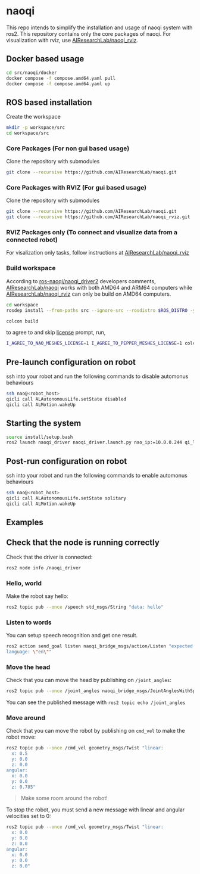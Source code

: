# naoqi

This repo intends to simplify the installation and usage of naoqi system with ros2. This repository contains only the core packages of naoqi. For visualization with rviz, use [AIResearchLab/naoqi_rviz](https://github.com/AIResearchLab/naoqi_rviz). 

## Docker based usage

```bash
cd src/naoqi/docker
docker compose -f compose.amd64.yaml pull
docker compose -f compose.amd64.yaml up
```

## ROS based installation

Create the workspace
```bash
mkdir -p workspace/src
cd workspace/src
```

### Core Packages (For non gui based usage)

Clone the repository with submodules

```bash
git clone --recursive https://github.com/AIResearchLab/naoqi.git
```

### Core Packages with RVIZ (For gui based usage)

Clone the repository with submodules

```bash
git clone --recursive https://github.com/AIResearchLab/naoqi.git
git clone --recursive https://github.com/AIResearchLab/naoqi_rviz.git
```

### RVIZ Packages only (To connect and visualize data from a connected robot) 

For visalization only tasks, follow instructions at [AIResearchLab/naoqi_rviz](https://github.com/AIResearchLab/naoqi_rviz)

### Build workspace 

According to [ros-naoqi/naoqi_driver2](https://github.com/ros-naoqi/naoqi_driver2.git) developers comments, [AIResearchLab/naoqi](https://github.com/AIResearchLab/naoqi) works with both AMD64 and ARM64 computers while [AIResearchLab/naoqi_rviz](https://github.com/AIResearchLab/naoqi_rviz.git) can only be build on AMD64 computers.

```bash
cd workspace
rosdep install --from-paths src --ignore-src --rosdistro $ROS_DISTRO -y
```

```bash
colcon build
```

to agree to and skip [license](https://github.com/ros-naoqi/naoqi_driver2#license-of-the-meshes) prompt, run,

```bash
I_AGREE_TO_NAO_MESHES_LICENSE=1 I_AGREE_TO_PEPPER_MESHES_LICENSE=1 colcon build
```

## Pre-launch configuration on robot

ssh into your robot and run the following commands to disable automonus behaviours

```bash
ssh nao@<robot_host>
qicli call ALAutonomousLife.setState disabled
qicli call ALMotion.wakeUp
```

## Starting the system

```bash
source install/setup.bash
ros2 launch naoqi_driver naoqi_driver.launch.py nao_ip:=10.0.0.244 qi_listen_url:=tcp://0.0.0.0:0
```

## Post-run configuration on robot

ssh into your robot and run the following commands to enable automonus behaviours

```bash
ssh nao@<robot_host>
qicli call ALAutonomousLife.setState solitary
qicli call ALMotion.wakeUp
```

## Examples

## Check that the node is running correctly

Check that the driver is connected:

```sh
ros2 node info /naoqi_driver
```

### Hello, world

Make the robot say hello:

```sh
ros2 topic pub --once /speech std_msgs/String "data: hello"
```

### Listen to words

You can setup speech recognition and get one result.

```sh
ros2 action send_goal listen naoqi_bridge_msgs/action/Listen "expected: [\"hello\"]
language: \"en\""
```

### Move the head

Check that you can move the head by publishing on `/joint_angles`:

```sh
ros2 topic pub --once /joint_angles naoqi_bridge_msgs/JointAnglesWithSpeed "{header: {stamp: now, frame_id: ''}, joint_names: ['HeadYaw', 'HeadPitch'], joint_angles: [0.5,0.1], speed: 0.1, relative: 0}"
```

You can see the published message with `ros2 topic echo /joint_angles`

### Move around

Check that you can move the robot by publishing on `cmd_vel` to make the robot move:

```sh
ros2 topic pub --once /cmd_vel geometry_msgs/Twist "linear:
  x: 0.5
  y: 0.0
  z: 0.0
angular:
  x: 0.0
  y: 0.0
  z: 0.785"
```

> Make some room around the robot!

To stop the robot, you must send a new message with linear and angular velocities set to 0:

```sh
ros2 topic pub --once /cmd_vel geometry_msgs/Twist "linear:
  x: 0.0
  y: 0.0
  z: 0.0
angular:
  x: 0.0
  y: 0.0
  z: 0.0"
```